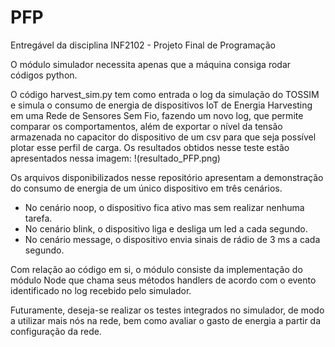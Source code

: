 # PFP
Entregável da disciplina INF2102 - Projeto Final de Programação

O módulo simulador necessita apenas que a máquina consiga rodar códigos python.

O código harvest_sim.py tem como entrada o log da simulação do TOSSIM e simula o consumo de energia de dispositivos IoT de Energia Harvesting em uma Rede de Sensores Sem Fio, fazendo um novo log, que permite comparar os comportamentos, além de exportar o nível da tensão armazenada no capacitor do dispositivo de um csv para que seja possível plotar esse perfil de carga. Os resultados obtidos nesse teste estão apresentados nessa imagem: !(resultado_PFP.png)

Os arquivos disponibilizados nesse repositório apresentam a demonstração do consumo de energia de um único dispositivo em três cenários.
- No cenário noop, o dispositivo fica ativo mas sem realizar nenhuma tarefa.
- No cenário blink, o dispositivo liga e desliga um led a cada segundo.
- No cenário message, o dispositivo envia sinais de rádio de 3 ms a cada segundo.

Com relação ao código em si, o módulo consiste da implementação do módulo Node que chama seus métodos handlers de acordo com o evento identificado no log recebido pelo simulador.

Futuramente, deseja-se realizar os testes integrados no simulador, de modo a utilizar mais nós na rede, bem como avaliar o gasto de energia a partir da configuração da rede.



